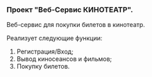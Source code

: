 ### Проект "Веб-Сервис КИНОТЕАТР".

Веб-сервис для покупки билетов в кинотеатр.

Реализует следующие функции:
1. Регистрация/Вход; 
2. Вывод киносеансов и фильмов;
3. Покупку билетов. 
